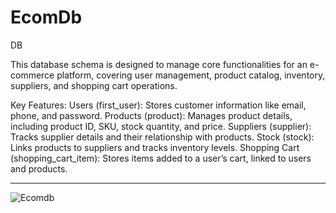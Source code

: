 # EcomDb
DB

This database schema is designed to manage core functionalities for an 
e-commerce platform, covering user management, product catalog, inventory, suppliers, and shopping cart operations.

Key Features:
Users (first_user): Stores customer information like email, phone, and password.
Products (product): Manages product details, including product ID, SKU, stock quantity, and price.
Suppliers (supplier): Tracks supplier details and their relationship with products.
Stock (stock): Links products to suppliers and tracks inventory levels.
Shopping Cart (shopping_cart_item): Stores items added to a user’s cart, linked to users and products.

---
![Ecomdb](https://github.com/user-attachments/assets/8bb9f9da-14c1-446d-9263-8f6be12bd7ea)
